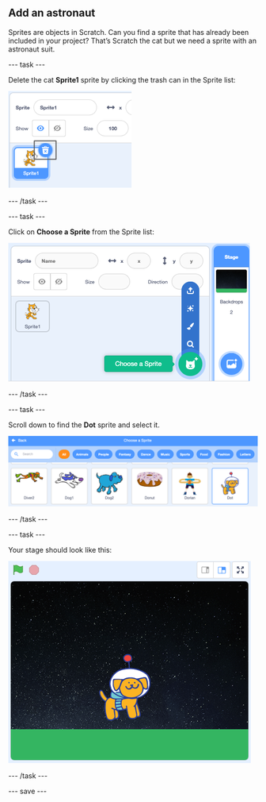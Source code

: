 ## Add an astronaut

Sprites are objects in Scratch. Can you find a sprite that has already been included in your project? That’s Scratch the cat but we need a sprite with an astronaut suit. 

--- task ---

Delete the cat **Sprite1** sprite by clicking the trash can in the Sprite list:

![The trash can of Sprite1 highlighted](images/delete-sprite.png)

--- /task ---

--- task ---

Click on **Choose a Sprite** from the Sprite list:

![Choose a sprite from the sprite list](images/choose-a-sprite.png)

--- /task ---

--- task ---

Scroll down to find the **Dot** sprite and select it. 

![Dot sprite highlighted](images/dot-sprite-gallery.png)

--- /task ---

--- task ---

Your stage should look like this: 

![Stage with the Dot sprite](images/dot-stage.png)

--- /task ---

--- save ---